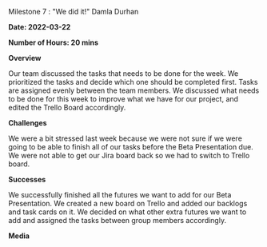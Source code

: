 Milestone 7 : "We did it!" 
Damla Durhan

**Date: 2022-03-22**

**Number of Hours: 20 mins**

**Overview**

Our team discussed the tasks that needs to be done for the week. We prioritized the tasks and decide which one should be completed first.
Tasks are assigned evenly between the team members. We discussed what needs to be done for this week to improve what we have for our project, 
and edited the Trello Board accordingly. 

**Challenges**

We were a bit stressed last week because we were not sure if we were going to be able to finish all of our tasks before the Beta Presentation due. We were not
able to get our Jira board back so we had to switch to Trello board. 

**Successes**

We successfully finished all the futures we want to add for our Beta Presentation. We created a new board on Trello and added our backlogs and task cards on it. 
We decided on what other extra futures we want to add and assigned the tasks between group members accordingly. 

**Media**
